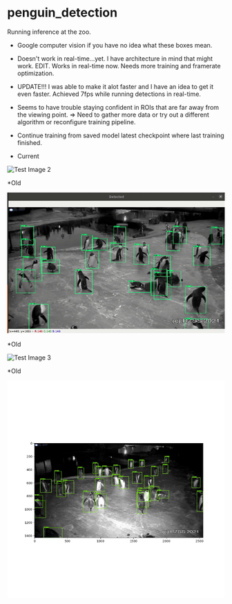 # penguin_detection
Running inference at the zoo.

* Google computer vision if you have no idea what these boxes mean.

* Doesn't work in real-time...yet. I have architecture in mind that might work. EDIT. Works in real-time now. Needs more training and framerate optimization.
* UPDATE!!! I was able to make it alot faster and I have an idea to get it even faster. Achieved 7fps while running detections in real-time.

* Seems to have trouble staying confident in ROIs that are far away from the viewing point. => Need to gather more data or try out a different algorithm or reconfigure training pipeline.

* Continue training from saved model latest checkpoint where last training finished.

* Current

![Test Image 2](https://github.com/al-lu/penguin_detection/blob/main/demo_3.gif)

*Old

![Test Image 2](https://github.com/al-lu/penguin_detection/blob/main/demo_2.gif)

*Old

![Test Image 3](https://github.com/al-lu/penguin_detection/blob/main/demo_1.gif)

*Old

![Test Image 4](https://github.com/al-lu/penguin_detection/blob/main/0000003000.jpg)
